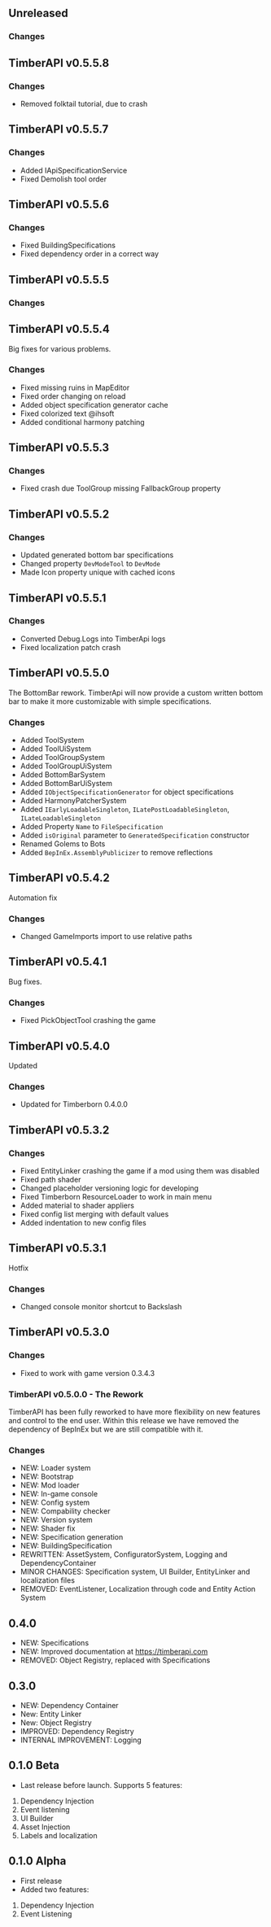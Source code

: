 ## Unreleased

### Changes

## TimberAPI v0.5.5.8

### Changes
- Removed folktail tutorial, due to crash

## TimberAPI v0.5.5.7

### Changes
- Added IApiSpecificationService
- Fixed Demolish tool order

## TimberAPI v0.5.5.6

### Changes
- Fixed BuildingSpecifications
- Fixed dependency order in a correct way

## TimberAPI v0.5.5.5

### Changes

## TimberAPI v0.5.5.4
Big fixes for various problems.

### Changes
- Fixed missing ruins in MapEditor
- Fixed order changing on reload
- Added object specification generator cache
- Fixed colorized text @ihsoft
- Added conditional harmony patching

## TimberAPI v0.5.5.3

### Changes
- Fixed crash due ToolGroup missing FallbackGroup property

## TimberAPI v0.5.5.2

### Changes
- Updated generated bottom bar specifications
- Changed property `DevModeTool` to `DevMode`
- Made Icon property unique with cached icons

## TimberAPI v0.5.5.1

### Changes
- Converted Debug.Logs into TimberApi logs
- Fixed localization patch crash

## TimberAPI v0.5.5.0
The BottomBar rework. TimberApi will now provide a custom written bottom bar to make it more customizable with simple specifications.

### Changes
- Added ToolSystem
- Added ToolUiSystem
- Added ToolGroupSystem
- Added ToolGroupUiSystem
- Added BottomBarSystem
- Added BottomBarUiSystem
- Added `IObjectSpecificationGenerator` for object specifications
- Added HarmonyPatcherSystem
- Added `IEarlyLoadableSingleton`, `ILatePostLoadableSingleton`, `ILateLoadableSingleton`
- Added Property `Name` to `FileSpecification`
- Added `isOriginal` parameter to `GeneratedSpecification` constructor
- Renamed Golems to Bots
- Added `BepInEx.AssemblyPublicizer` to remove reflections

## TimberAPI v0.5.4.2
Automation fix

### Changes
- Changed GameImports import to use relative paths

## TimberAPI v0.5.4.1
Bug fixes.

### Changes
- Fixed PickObjectTool crashing the game

## TimberAPI v0.5.4.0
Updated

### Changes
- Updated for Timberborn 0.4.0.0

## TimberAPI v0.5.3.2

### Changes
- Fixed EntityLinker crashing the game if a mod using them was disabled 
- Fixed path shader
- Changed placeholder versioning logic for developing
- Fixed Timberborn ResourceLoader to work in main menu
- Added material to shader appliers
- Fixed config list merging with default values
- Added indentation to new config files

## TimberAPI v0.5.3.1
Hotfix

### Changes
- Changed console monitor shortcut to Backslash

## TimberAPI v0.5.3.0

### Changes
- Fixed to work with game version 0.3.4.3

### TimberAPI v0.5.0.0 - The Rework

TimberAPI has been fully reworked to have more flexibility on new features and control to the end user. Within this release we have removed the dependency of BepInEx but we are still compatible with it.

### Changes
- NEW: Loader system
- NEW: Bootstrap
- NEW: Mod loader
- NEW: In-game console
- NEW: Config system
- NEW: Compability checker
- NEW: Version system
- NEW: Shader fix
- NEW: Specification generation
- NEW: BuildingSpecification
- REWRITTEN: AssetSystem, ConfiguratorSystem, Logging and DependencyContainer
- MINOR CHANGES: Specification system, UI Builder, EntityLinker and localization files
- REMOVED: EventListener, Localization through code and Entity Action System

## 0.4.0
- NEW: Specifications
- NEW: Improved documentation at https://timberapi.com
- REMOVED: Object Registry, replaced with Specifications

## 0.3.0
- NEW: Dependency Container
- New: Entity Linker
- New: Object Registry
- IMPROVED: Dependency Registry
- INTERNAL IMPROVEMENT: Logging

## 0.1.0 Beta
- Last release before launch. Supports 5 features:
1. Dependency Injection
2. Event listening
3. UI Builder
4. Asset Injection
5. Labels and localization

## 0.1.0 Alpha
- First release
- Added two features:
1. Dependency Injection
2. Event Listening
